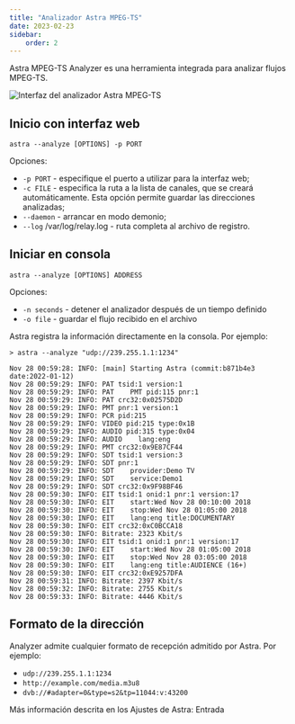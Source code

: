 ```yaml
---
title: "Analizador Astra MPEG-TS"
date: 2023-02-23
sidebar:
    order: 2
---
```


Astra MPEG-TS Analyzer es una herramienta integrada para analizar flujos MPEG-TS.

![Interfaz del analizador Astra MPEG-TS](https://cdn.cesbo.com/help/misc/tools-and-utilities/tv-and-media/astra-mpeg-ts-analyzer/analyzer.png)

## Inicio con interfaz web[](https://help.cesbo.com/misc/tools-and-utilities/tv-and-media/astra-mpeg-ts-analyzer#launch-with-web-interface)

```
astra --analyze [OPTIONS] -p PORT
```

Opciones:

- `-p PORT` - especifique el puerto a utilizar para la interfaz web;
- `-c FILE` - especifica la ruta a la lista de canales, que se creará automáticamente. Esta opción permite guardar las direcciones analizadas;
- `--daemon` - arrancar en modo demonio;
- `--log` /var/log/relay.log - ruta completa al archivo de registro.

## Iniciar en consola[](https://help.cesbo.com/misc/tools-and-utilities/tv-and-media/astra-mpeg-ts-analyzer#launch-in-console)

```
astra --analyze [OPTIONS] ADDRESS
```

Opciones:

- `-n seconds` - detener el analizador después de un tiempo definido
- `-o file` - guardar el flujo recibido en el archivo

Astra registra la información directamente en la consola. Por ejemplo:

```
> astra --analyze "udp://239.255.1.1:1234"

Nov 28 00:59:28: INFO: [main] Starting Astra (commit:b871b4e3 date:2022-01-12)
Nov 28 00:59:29: INFO: PAT tsid:1 version:1
Nov 28 00:59:29: INFO: PAT    PMT pid:115 pnr:1
Nov 28 00:59:29: INFO: PAT crc32:0x02575D2D
Nov 28 00:59:29: INFO: PMT pnr:1 version:1
Nov 28 00:59:29: INFO: PCR pid:215
Nov 28 00:59:29: INFO: VIDEO pid:215 type:0x1B
Nov 28 00:59:29: INFO: AUDIO pid:315 type:0x04
Nov 28 00:59:29: INFO: AUDIO    lang:eng
Nov 28 00:59:29: INFO: PMT crc32:0x9E87CF44
Nov 28 00:59:29: INFO: SDT tsid:1 version:3
Nov 28 00:59:29: INFO: SDT pnr:1
Nov 28 00:59:29: INFO: SDT    provider:Demo TV
Nov 28 00:59:29: INFO: SDT    service:Demo1
Nov 28 00:59:29: INFO: SDT crc32:0x9F98BF46
Nov 28 00:59:30: INFO: EIT tsid:1 onid:1 pnr:1 version:17
Nov 28 00:59:30: INFO: EIT    start:Wed Nov 28 00:10:00 2018
Nov 28 00:59:30: INFO: EIT    stop:Wed Nov 28 01:05:00 2018
Nov 28 00:59:30: INFO: EIT    lang:eng title:DOCUMENTARY
Nov 28 00:59:30: INFO: EIT crc32:0xC0BCCA18
Nov 28 00:59:30: INFO: Bitrate: 2323 Kbit/s
Nov 28 00:59:30: INFO: EIT tsid:1 onid:1 pnr:1 version:17
Nov 28 00:59:30: INFO: EIT    start:Wed Nov 28 01:05:00 2018
Nov 28 00:59:30: INFO: EIT    stop:Wed Nov 28 03:05:00 2018
Nov 28 00:59:30: INFO: EIT    lang:eng title:AUDIENCE (16+)
Nov 28 00:59:30: INFO: EIT crc32:0xE9257DFA
Nov 28 00:59:31: INFO: Bitrate: 2397 Kbit/s
Nov 28 00:59:32: INFO: Bitrate: 2755 Kbit/s
Nov 28 00:59:33: INFO: Bitrate: 4446 Kbit/s
```

## Formato de la dirección[](https://help.cesbo.com/misc/tools-and-utilities/tv-and-media/astra-mpeg-ts-analyzer#address-format)

Analyzer admite cualquier formato de recepción admitido por Astra. Por ejemplo:

- `udp://239.255.1.1:1234`
- `http://example.com/media.m3u8`
- `dvb://#adapter=0&type=s2&tp=11044:v:43200`

Más información descrita en los Ajustes de Astra: Entrada
